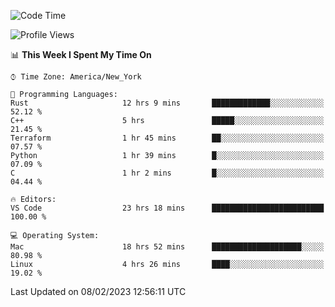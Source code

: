 <!--START_SECTION:waka-->
![Code Time](http://img.shields.io/badge/Code%20Time-128%20hrs%2055%20mins-blue)

![Profile Views](http://img.shields.io/badge/Profile%20Views-7-blue)

📊 **This Week I Spent My Time On** 

```text
⌚︎ Time Zone: America/New_York

💬 Programming Languages: 
Rust                     12 hrs 9 mins       █████████████░░░░░░░░░░░░   52.12 % 
C++                      5 hrs               █████░░░░░░░░░░░░░░░░░░░░   21.45 % 
Terraform                1 hr 45 mins        ██░░░░░░░░░░░░░░░░░░░░░░░   07.57 % 
Python                   1 hr 39 mins        █░░░░░░░░░░░░░░░░░░░░░░░░   07.09 % 
C                        1 hr 2 mins         █░░░░░░░░░░░░░░░░░░░░░░░░   04.44 % 

🔥 Editors: 
VS Code                  23 hrs 18 mins      █████████████████████████   100.00 % 

💻 Operating System: 
Mac                      18 hrs 52 mins      ████████████████████░░░░░   80.98 % 
Linux                    4 hrs 26 mins       ████░░░░░░░░░░░░░░░░░░░░░   19.02 % 

```


 Last Updated on 08/02/2023 12:56:11 UTC
<!--END_SECTION:waka-->

